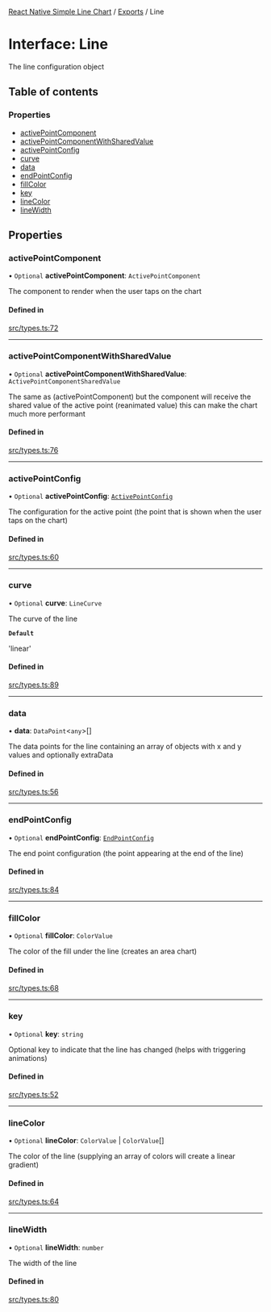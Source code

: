 [React Native Simple Line Chart](../README.md) / [Exports](../modules.md) / Line

# Interface: Line

The line configuration object

## Table of contents

### Properties

- [activePointComponent](Line.md#activepointcomponent)
- [activePointComponentWithSharedValue](Line.md#activepointcomponentwithsharedvalue)
- [activePointConfig](Line.md#activepointconfig)
- [curve](Line.md#curve)
- [data](Line.md#data)
- [endPointConfig](Line.md#endpointconfig)
- [fillColor](Line.md#fillcolor)
- [key](Line.md#key)
- [lineColor](Line.md#linecolor)
- [lineWidth](Line.md#linewidth)

## Properties

### activePointComponent

• `Optional` **activePointComponent**: `ActivePointComponent`

The component to render when the user taps on the chart

#### Defined in

[src/types.ts:72](https://github.com/Malaa-tech/react-native-simple-line-chart/blob/758c3af/src/types.ts#L72)

___

### activePointComponentWithSharedValue

• `Optional` **activePointComponentWithSharedValue**: `ActivePointComponentSharedValue`

The same as (activePointComponent) but the component will receive the shared value of the active point (reanimated value) this can make the chart much more performant

#### Defined in

[src/types.ts:76](https://github.com/Malaa-tech/react-native-simple-line-chart/blob/758c3af/src/types.ts#L76)

___

### activePointConfig

• `Optional` **activePointConfig**: [`ActivePointConfig`](ActivePointConfig.md)

The configuration for the active point (the point that is shown when the user taps on the chart)

#### Defined in

[src/types.ts:60](https://github.com/Malaa-tech/react-native-simple-line-chart/blob/758c3af/src/types.ts#L60)

___

### curve

• `Optional` **curve**: `LineCurve`

The curve of the line

**`Default`**

'linear'

#### Defined in

[src/types.ts:89](https://github.com/Malaa-tech/react-native-simple-line-chart/blob/758c3af/src/types.ts#L89)

___

### data

• **data**: `DataPoint`<`any`\>[]

The data points for the line containing an array of objects with x and y values and optionally extraData

#### Defined in

[src/types.ts:56](https://github.com/Malaa-tech/react-native-simple-line-chart/blob/758c3af/src/types.ts#L56)

___

### endPointConfig

• `Optional` **endPointConfig**: [`EndPointConfig`](EndPointConfig.md)

The end point configuration (the point appearing at the end of the line)

#### Defined in

[src/types.ts:84](https://github.com/Malaa-tech/react-native-simple-line-chart/blob/758c3af/src/types.ts#L84)

___

### fillColor

• `Optional` **fillColor**: `ColorValue`

The color of the fill under the line (creates an area chart)

#### Defined in

[src/types.ts:68](https://github.com/Malaa-tech/react-native-simple-line-chart/blob/758c3af/src/types.ts#L68)

___

### key

• `Optional` **key**: `string`

Optional key to indicate that the line has changed (helps with triggering animations)

#### Defined in

[src/types.ts:52](https://github.com/Malaa-tech/react-native-simple-line-chart/blob/758c3af/src/types.ts#L52)

___

### lineColor

• `Optional` **lineColor**: `ColorValue` \| `ColorValue`[]

The color of the line (supplying an array of colors will create a linear gradient)

#### Defined in

[src/types.ts:64](https://github.com/Malaa-tech/react-native-simple-line-chart/blob/758c3af/src/types.ts#L64)

___

### lineWidth

• `Optional` **lineWidth**: `number`

The width of the line

#### Defined in

[src/types.ts:80](https://github.com/Malaa-tech/react-native-simple-line-chart/blob/758c3af/src/types.ts#L80)

